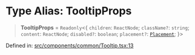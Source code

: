 # Type Alias: TooltipProps

> **TooltipProps** = `Readonly`\<\{ `children`: `ReactNode`; `className?`: `string`; `content`: `ReactNode`; `disabled?`: `boolean`; `placement?`: [`Placement`](Placement.md); \}\>

Defined in: [src/components/common/Tooltip.tsx:13](https://github.com/laruss/react-text-game/blob/6b9098a8e439fedc8e81574fd40f3e2840d770e8/packages/ui/src/components/common/Tooltip.tsx#L13)
